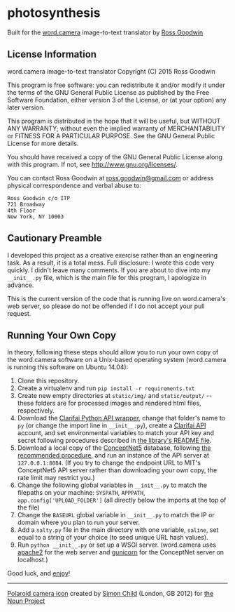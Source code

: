 # photosynthesis

Built for the [word.camera](http://word.camera) image-to-text translator by [Ross Goodwin](http://rossgoodwin.com)


## License Information

word.camera image-to-text translator
Copyright  (C) 2015  Ross Goodwin
 
This program is free software: you can redistribute it and/or modify
it under the terms of the GNU General Public License as published by
the Free Software Foundation, either version 3 of the License, or
(at your option) any later version.
 
This program is distributed in the hope that it will be useful,
but WITHOUT ANY WARRANTY; without even the implied warranty of
MERCHANTABILITY or FITNESS FOR A PARTICULAR PURPOSE.  See the
GNU General Public License for more details.
 
You should have received a copy of the GNU General Public License
along with this program.  If not, see <http://www.gnu.org/licenses/>.
 
You can contact Ross Goodwin at ross.goodwin@gmail.com or address
physical correspondence and verbal abuse to:
 
	Ross Goodwin c/o ITP
	721 Broadway
	4th Floor
	New York, NY 10003


## Cautionary Preamble

I developed this project as a creative exercise rather than an engineering task. As a result, it is a total mess. Full disclosure: I wrote this code very quickly. I didn't leave many comments. If you are about to dive into my `__init__.py` file, which is the main file for this program, I apologize in advance. 

This is the current version of the code that is running live on word.camera's web server, so please do not be offended if I do not accept your pull request.


## Running Your Own Copy

In theory, following these steps should allow you to run your own copy of the word.camera software on a Unix-based operating system (word.camera is running this software on Ubuntu 14.04):

1. Clone this repository.
2. Create a virtualenv and run `pip install -r requirements.txt`
3. Create new empty directories at `static/img/` and `static/output/` -- these folders are for processed images and rendered html files, respectively.
4. Download the [Clarifai Python API wrapper](https://github.com/Clarifai/Clarifai_py), change that folder's name to `py` (or change the import line in `__init__.py`), create a [Clarifai API](http://clarifai.com) account, and set environmental variables to match your API key and secret following procedures described in [the library's README file](https://github.com/Clarifai/Clarifai_py/blob/master/README.md).
5. Download a local copy of the [ConceptNet5](http://conceptnet5.media.mit.edu/) database, following [the recommended procedure](https://github.com/commonsense/conceptnet5/wiki/Running-your-own-copy), and run an instance of the API server at `127.0.0.1:8084`. (If you try to change the endpoint URL to MIT's ConceptNet5 API server rather than downloading your own copy, the rate limit may restrict you.)
6. Change the following global variables in `__init__.py` to match the filepaths on your machine: `SYSPATH`, `APPPATH`, `app.config['UPLOAD_FOLDER']` (all directly below the imports at the top of the file)
7. Change the `BASEURL` global variable in `__init__.py` to match the IP or domain where you plan to run your server.
8. Add a `salty.py` file in the main directory with one variable, `saline`, set equal to a string of your choice (to seed unique URL hash values).
9. Run `python __init__.py` or set up a WSGI server. (word.camera uses [apache2](http://httpd.apache.org/) for the web server and [gunicorn](http://gunicorn.org/) for the ConceptNet server on localhost.)


Good luck, and [enjoy](http://word.camera/i/DEdwqKR3J)!


____

[Polaroid camera icon](https://thenounproject.com/term/camera/3987/) created by [Simon Child](https://thenounproject.com/Simon%20Child) (London, GB 2012) for [the Noun Project](https://thenounproject.com/)
